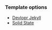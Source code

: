### Template options
- [Devlopr Jekyll](https://github.com/sujaykundu777/devlopr-jekyll)
- [Solid State](https://pixelarity.com/solid-state)
